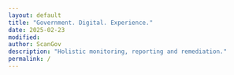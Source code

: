 ```yaml
---
layout: default
title: "Government. Digital. Experience."
date: 2025-02-23
modified: 
author: ScanGov
description: "Holistic monitoring, reporting and remediation."
permalink: /
---
```


